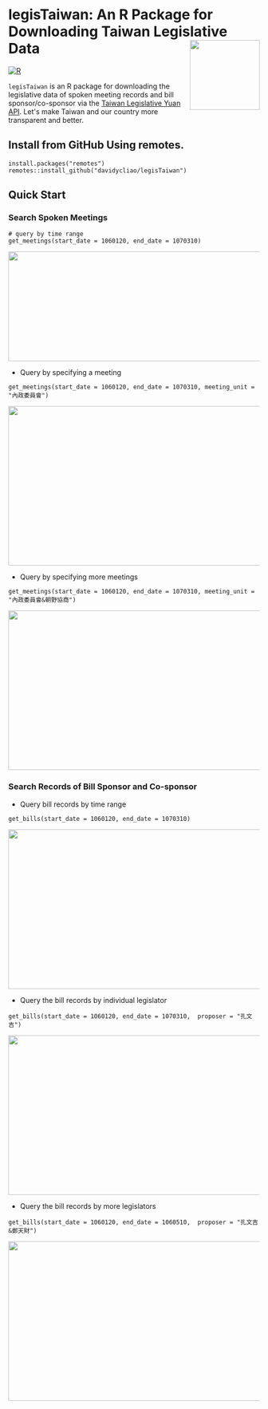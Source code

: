 # legisTaiwan: An R Package for Downloading Taiwan Legislative Data <img src="https://raw.githack.com/davidycliao/figures/master/hexsticker_tw.png" width="140" align="right" /> <br /> 

[![R](https://github.com/davidycliao/legisTaiwan/actions/workflows/r.yml/badge.svg)](https://github.com/davidycliao/legisTaiwan/actions/workflows/r.yml)

`legisTaiwan` is an R package for downloading the legislative data of spoken meeting records and bill sponsor/co-sponsor via the [Taiwan Legislative Yuan API](https://www.ly.gov.tw/Home/Index.aspx). Let's make Taiwan and our country more transparent and better. 




## Install from GitHub Using remotes.

```
install.packages("remotes")
remotes::install_github("davidycliao/legisTaiwan")
```

## Quick Start

### Search Spoken Meetings

```
# query by time range
get_meetings(start_date = 1060120, end_date = 1070310)
```
<p align="center">
  <img width="950" height="220" src="https://raw.githack.com/davidycliao/figures/master/1.png" >
</p>

- Query by specifying a meeting

```
get_meetings(start_date = 1060120, end_date = 1070310, meeting_unit = "內政委員會")
```
<p align="center">
  <img width="550" height="320" src="https://raw.githack.com/davidycliao/figures/master/2.png" >
</p>

- Query by specifying more meetings

```
get_meetings(start_date = 1060120, end_date = 1070310, meeting_unit = "內政委員會&朝野協商")
```
<p align="center">
  <img width="550" height="320" src="https://raw.githack.com/davidycliao/figures/master/3.png" >
</p>

### Search Records of Bill Sponsor and Co-sponsor

- Query bill records by time range

```
get_bills(start_date = 1060120, end_date = 1070310)
```
<p align="center">
  <img width="550" height="320" src="https://raw.githack.com/davidycliao/figures/master/4.png" >
</p>

- Query the bill records by individual legislator 

```
get_bills(start_date = 1060120, end_date = 1070310,  proposer = "孔文吉")
```

<p align="center">
  <img width="550" height="320" src="https://raw.githack.com/davidycliao/figures/master/5.png" >
</p>


- Query the bill records by more legislators

```
get_bills(start_date = 1060120, end_date = 1060510,  proposer = "孔文吉&鄭天財")
```

<p align="center">
  <img width="550" height="320" src="https://raw.githack.com/davidycliao/figures/master/6.png" >
</p>



